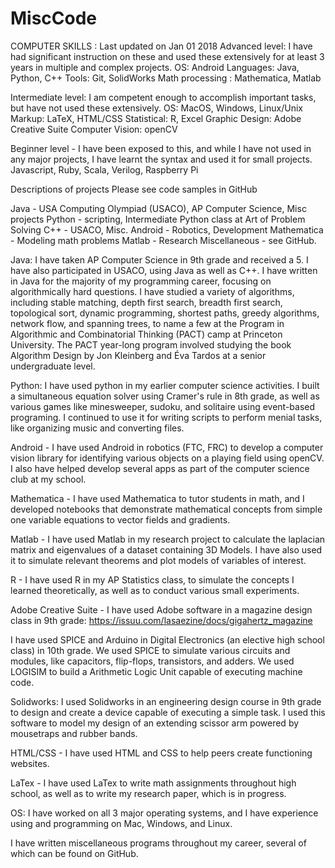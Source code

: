 # MiscCode
COMPUTER SKILLS  : Last updated on Jan 01 2018
Advanced level: I have had significant instruction on these and used these extensively for at least 3 years in multiple and complex projects.
OS: Android
Languages: Java, Python, C++
Tools: Git, SolidWorks
Math processing : Mathematica, Matlab

Intermediate level:  I am competent enough to accomplish important tasks, but have not used these extensively.
OS: MacOS, Windows, Linux/Unix
Markup: LaTeX, HTML/CSS
Statistical: R, Excel
Graphic Design: Adobe Creative Suite
Computer Vision: openCV

Beginner level - I have been exposed to this, and while I have not used in any major projects, I have learnt the syntax and used it for small projects.
Javascript, Ruby, Scala, Verilog, Raspberry Pi


Descriptions of projects 
Please see code samples in GitHub

Java - USA Computing Olympiad (USACO), AP Computer Science, Misc projects
Python - scripting, Intermediate Python class at Art of Problem Solving
C++ - USACO, Misc.
Android - Robotics, Development
Mathematica - Modeling math problems
Matlab - Research
Miscellaneous - see GitHub.

Java: I have taken AP Computer Science in 9th grade and received a 5. I have also participated in USACO, using Java as well as C++. I have written in Java for the majority of my programming career, focusing on algorithmically hard questions. I have studied a variety of algorithms, including stable matching, depth first search, breadth first search, topological sort, dynamic programming, shortest paths, greedy algorithms, network flow, and spanning trees, to name a few at the Program in Algorithmic and Combinatorial Thinking (PACT) camp at Princeton University. The PACT year-long program involved studying the book Algorithm Design by Jon Kleinberg and Éva Tardos at a senior undergraduate level.

Python: I have used python in my earlier computer science activities. I built a simultaneous equation solver using Cramer's rule in 8th grade, as well as various games  like minesweeper, sudoku, and solitaire using event-based programing. I continued to use it for writing scripts to perform menial tasks, like organizing music and converting files.

Android - I have used Android in robotics (FTC, FRC) to develop a computer vision library for identifying various objects on a playing field using openCV. I also have helped develop several apps as part of the computer science club at my school.

Mathematica - I have used Mathematica to tutor students in math, and I developed notebooks that demonstrate mathematical concepts from simple one variable equations to vector fields and gradients.

Matlab - I have used Matlab in my research project to calculate the laplacian matrix and eigenvalues of a dataset containing 3D Models. I have also used it to simulate relevant theorems and plot models of variables of interest.

R - I have used R in my AP Statistics class, to simulate the concepts I learned theoretically, as well as to conduct various small experiments.

Adobe Creative Suite - I have used Adobe software in a magazine design class in 9th grade: https://issuu.com/lasaezine/docs/gigahertz_magazine 

I have used SPICE and Arduino in Digital Electronics (an elective high school class) in 10th grade. We used SPICE to simulate various circuits and modules, like capacitors, flip-flops, transistors, and adders. We used LOGISIM to build a Arithmetic Logic Unit capable of executing machine code.

Solidworks: I used Solidworks in an engineering design course in 9th grade to design and create a device capable of executing a simple task. I used this software to model my design of an extending scissor arm powered by mousetraps and rubber bands.

HTML/CSS - I have used HTML and CSS to help peers create functioning websites.

LaTex - I have used LaTex to write math assignments throughout high school, as well as to write my research paper, which is in progress.

OS: I have worked on all 3 major operating systems, and I have experience using and programming on Mac, Windows, and Linux.

I have written miscellaneous programs throughout my career, several of which can be found on GitHub.

